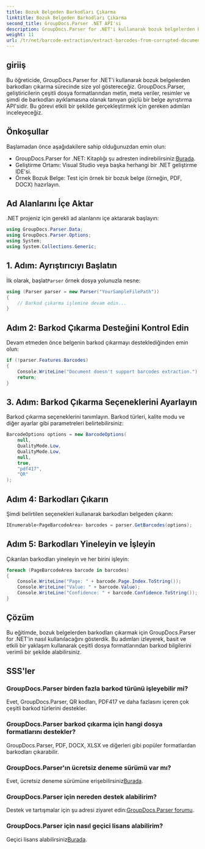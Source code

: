 ```yaml
---
title: Bozuk Belgeden Barkodları Çıkarma
linktitle: Bozuk Belgeden Barkodları Çıkarma
second_title: GroupDocs.Parser .NET API'si
description: GroupDocs.Parser for .NET'i kullanarak bozuk belgelerden barkodları nasıl çıkaracağınızı öğrenin. Adım adım talimatlarla kapsamlı eğitim.
weight: 11
url: /tr/net/barcode-extraction/extract-barcodes-from-corrupted-document/
---
```

## giriiş
Bu öğreticide, GroupDocs.Parser for .NET'i kullanarak bozuk belgelerden barkodları çıkarma sürecinde size yol göstereceğiz. GroupDocs.Parser, geliştiricilerin çeşitli dosya formatlarından metin, meta veriler, resimler ve şimdi de barkodları ayıklamasına olanak tanıyan güçlü bir belge ayrıştırma API'sidir. Bu görevi etkili bir şekilde gerçekleştirmek için gereken adımları inceleyeceğiz.
## Önkoşullar
Başlamadan önce aşağıdakilere sahip olduğunuzdan emin olun:
-  GroupDocs.Parser for .NET: Kitaplığı şu adresten indirebilirsiniz:[Burada](https://releases.groupdocs.com/parser/net/).
- Geliştirme Ortamı: Visual Studio veya başka herhangi bir .NET geliştirme IDE'si.
- Örnek Bozuk Belge: Test için örnek bir bozuk belge (örneğin, PDF, DOCX) hazırlayın.

## Ad Alanlarını İçe Aktar
.NET projeniz için gerekli ad alanlarını içe aktararak başlayın:
```csharp
using GroupDocs.Parser.Data;
using GroupDocs.Parser.Options;
using System;
using System.Collections.Generic;
```
## 1. Adım: Ayrıştırıcıyı Başlatın
 İlk olarak, başlat`Parser` örnek dosya yolunuzla nesne:
```csharp
using (Parser parser = new Parser("YourSampleFilePath"))
{
    // Barkod çıkarma işlemine devam edin...
}
```
## Adım 2: Barkod Çıkarma Desteğini Kontrol Edin
Devam etmeden önce belgenin barkod çıkarmayı desteklediğinden emin olun:
```csharp
if (!parser.Features.Barcodes)
{
    Console.WriteLine("Document doesn't support barcodes extraction.");
    return;
}
```
## 3. Adım: Barkod Çıkarma Seçeneklerini Ayarlayın
Barkod çıkarma seçeneklerini tanımlayın. Barkod türleri, kalite modu ve diğer ayarlar gibi parametreleri belirtebilirsiniz:
```csharp
BarcodeOptions options = new BarcodeOptions(
    null,
    QualityMode.Low,
    QualityMode.Low,
    null,
    true,
    "pdf417",
    "QR"
);
```
## Adım 4: Barkodları Çıkarın
Şimdi belirtilen seçenekleri kullanarak barkodları belgeden çıkarın:
```csharp
IEnumerable<PageBarcodeArea> barcodes = parser.GetBarcodes(options);
```
## Adım 5: Barkodları Yineleyin ve İşleyin
Çıkarılan barkodları yineleyin ve her birini işleyin:
```csharp
foreach (PageBarcodeArea barcode in barcodes)
{
    Console.WriteLine("Page: " + barcode.Page.Index.ToString());
    Console.WriteLine("Value: " + barcode.Value);
    Console.WriteLine("Confidence: " + barcode.Confidence.ToString());
}
```

## Çözüm
Bu eğitimde, bozuk belgelerden barkodları çıkarmak için GroupDocs.Parser for .NET'in nasıl kullanılacağını gösterdik. Bu adımları izleyerek, basit ve etkili bir yaklaşım kullanarak çeşitli dosya formatlarından barkod bilgilerini verimli bir şekilde alabilirsiniz.

## SSS'ler
### GroupDocs.Parser birden fazla barkod türünü işleyebilir mi?
Evet, GroupDocs.Parser, QR kodları, PDF417 ve daha fazlasını içeren çok çeşitli barkod türlerini destekler.
### GroupDocs.Parser barkod çıkarma için hangi dosya formatlarını destekler?
GroupDocs.Parser, PDF, DOCX, XLSX ve diğerleri gibi popüler formatlardan barkodları çıkarabilir.
### GroupDocs.Parser'ın ücretsiz deneme sürümü var mı?
 Evet, ücretsiz deneme sürümüne erişebilirsiniz[Burada](https://releases.groupdocs.com/).
### GroupDocs.Parser için nereden destek alabilirim?
 Destek ve tartışmalar için şu adresi ziyaret edin:[GroupDocs.Parser forumu](https://forum.groupdocs.com/c/parser/17).
### GroupDocs.Parser için nasıl geçici lisans alabilirim?
 Geçici lisans alabilirsiniz[Burada](https://purchase.groupdocs.com/temporary-license/).